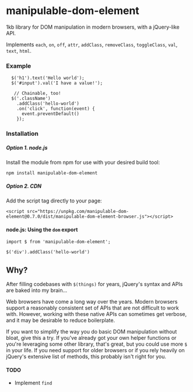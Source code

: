 # manipulable-dom-element
1kb library for DOM manipulation in modern browsers, with a jQuery-like API.

Implements `each`, `on`, `off`, `attr`, `addClass`, `removeClass`, `toggleClass`, `val`, `text`, `html`.

### Example
```
  $('h1').text('Hello world');
  $('#input').val('I have a value!');

   // Chainable, too!
  $('.className')
    .addClass('hello-world')
    .on('click', function(event) {
      event.preventDefault()
    });
```

### Installation
##### Option 1. node.js
Install the module from npm for use with your desired build tool:
```
npm install manipulable-dom-element
```

##### Option 2. CDN
Add the script tag directly to your page:
```
<script src="https://unpkg.com/manipulable-dom-element@0.7.0/dist/manipulable-dom-element-browser.js"></script>
```

#### node.js: Using the `dom` export
```
import $ from 'manipulable-dom-element';

$('div').addClass('hello-world')
```

## Why?
After filling codebases with `$(things)` for years, jQuery's syntax and APIs are baked into my brain...

Web browsers have come a long way over the years. Modern browsers support a reasonably consistent set of APIs that are not difficult to work with. However, working with these native APIs can sometimes get verbose, and it may be desirable to reduce boilerplate.

If you want to simplify the way you do basic DOM manipulation without bloat, give this a try. If you've already got your own helper functions or you're leveraging some other library, that's great, but you could use more `$` in your life. If you need support for older browsers or if you rely heavily on jQuery's extensive list of methods, this probably isn't right for you.

#### TODO
- Implement `find`
